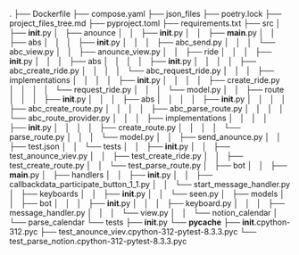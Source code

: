 .
├── Dockerfile
├── compose.yaml
├── json_files
├── poetry.lock
├── project_files_tree.md
├── pyproject.toml
├── requirements.txt
├── src
│   ├── **init**.py
│   ├── anounce
│   │   ├── **init**.py
│   │   ├── **main**.py
│   │   ├── abs
│   │   │   ├── **init**.py
│   │   │   ├── abc_send.py
│   │   │   └── abc_view.py
│   │   ├── anounce_view.py
│   │   ├── ride
│   │   │   ├── **init**.py
│   │   │   ├── abs
│   │   │   │   ├── **init**.py
│   │   │   │   ├── abc_create_ride.py
│   │   │   │   └── abc_request_ride.py
│   │   │   ├── implementations
│   │   │   │   ├── **init**.py
│   │   │   │   ├── create_ride.py
│   │   │   │   └── request_ride.py
│   │   │   └── model.py
│   │   ├── route
│   │   │   ├── **init**.py
│   │   │   ├── abs
│   │   │   │   ├── **init**.py
│   │   │   │   ├── abc_create_route.py
│   │   │   │   ├── abc_parse_route.py
│   │   │   │   └── abc_route_provider.py
│   │   │   ├── implementations
│   │   │   │   ├── **init**.py
│   │   │   │   ├── create_route.py
│   │   │   │   └── parse_route.py
│   │   │   └── model.py
│   │   ├── send_anounce.py
│   │   ├── test.json
│   │   └── tests
│   │   ├── **init**.py
│   │   ├── test_anounce_viev.py
│   │   ├── test_create_ride.py
│   │   ├── test_create_route.py
│   │   └── test_parse_route.py
│   ├── bot
│   │   ├── **main**.py
│   ├── handlers
│   │   ├── **init**.py
│   │   ├── callbackdata_participate_button_1_1.py
│   │   └── start_message_handler.py
│   ├── keyboards
│   │   ├── **init**.py
│   │   └── seen.py
│   ├── models
│   │   ├── bot
│   │   │   ├── **init**.py
│   │   │   ├── keyboard.py
│   │   │   ├── message_handler.py
│   │   │   └── view.py
│   │   └── notion_calendar
│   └── parse_calendar
└── tests
├── **init**.py
└── **pycache**
├── **init**.cpython-312.pyc
├── test_anounce_viev.cpython-312-pytest-8.3.3.pyc
└── test_parse_notion.cpython-312-pytest-8.3.3.pyc
